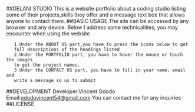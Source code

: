 ##DELANI STUDIO
This is a website portfolio about a coding studio listing some of 
their projects,skills they offer and a message text box that allows
anyone to contact them.
##BASIC USAGE
The site can be accessed by any browser and any device.
Below I address some technicalities, you may encounter when using the
website
```
   1.Under the ABOUT US part,you have to press the icons below to get
   full descriptions of the headings listed
   2.Under the PORTFOLIO part, you have to hover the mouse or touch the images
   to get the project names.
   3.Under the CONTACT US part, you have to fill in your name, email and
   write a message so us to submit
```
##DEVELOPMENT
Developer:Vincent Ododo
Email:ododovincent54@gmail.com
You can contact me for any inquiries
##LICENSE
